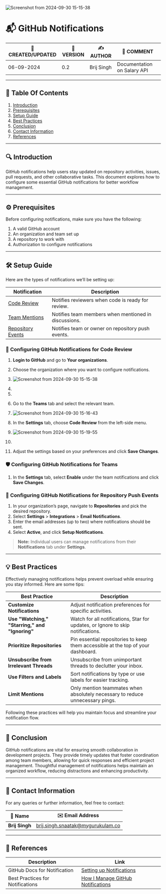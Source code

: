 ![Screenshot from 2024-09-30 15-15-38](https://github.com/user-attachments/assets/7e73c846-8800-4737-812c-816d88bfb97c)
# 📬 GitHub Notifications

| 📅 CREATED/UPDATED | 📌 VERSION | ✍️ AUTHOR    | 📝 COMMENT                     |
|--------------------|------------|--------------|--------------------------------|
| 06-09-2024         | 0.2        | Brij Singh   | Documentation on Salary API    |

---

## 📑 Table Of Contents 
1. [Introduction](#introduction)
2. [Prerequisites](#prerequisites)
3. [Setup Guide](#setup-guide)
4. [Best Practices](#best-practices)
5. [Conclusion](#conclusion)
6. [Contact Information](#contact-information)
7. [References](#references)

---

## 🔍 Introduction
GitHub notifications help users stay updated on repository activities, issues, pull requests, and other collaborative tasks. This document explores how to configure some essential GitHub notifications for better workflow management.

---

## ⚙️ Prerequisites 
Before configuring notifications, make sure you have the following:
1. A valid GitHub account
2. An organization and team set up
3. A repository to work with
4. Authorization to configure notifications

---

## 🛠️ Setup Guide

Here are the types of notifications we’ll be setting up:

| **Notification**       | **Description**                                                                 |
| ---------------------- | ------------------------------------------------------------------------------- |
| [Code Review](#configuring-github-notifications-for-code-review)     | Notifies reviewers when code is ready for review. |
| [Team Mentions](#configuring-github-notifications-for-teams)        | Notifies team members when mentioned in discussions. |
| [Repository Events](#configuring-github-notifications-for-repository-push-events) | Notifies team or owner on repository push events. |

### 🔧 **Configuring GitHub Notifications for Code Review**

1. **Login to GitHub** and go to **Your organizations**.



2. Choose the organization where you want to configure notifications.

3. ![Screenshot from 2024-09-30 15-15-38](https://github.com/user-attachments/assets/b72aa626-8c5e-47db-be94-491b07ce4fb6)

3. 
3. 
4. Go to the **Teams** tab and select the relevant team.

5. ![Screenshot from 2024-09-30 15-16-43](https://github.com/user-attachments/assets/99add14c-53bd-4501-8cea-4ce6f9700b65)

6. In the **Settings** tab, choose **Code Review** from the left-side menu.
7. ![Screenshot from 2024-09-30 15-19-55](https://github.com/user-attachments/assets/b3db79b5-438b-4899-adf0-6bf596a31e45)

8. 
9. Adjust the settings based on your preferences and click **Save Changes**.

### 🛡️ **Configuring GitHub Notifications for Teams**

1. In the **Settings** tab, select **Enable** under the team notifications and click **Save Changes**.

### 🔔 **Configuring GitHub Notifications for Repository Push Events**

1. In your organization’s page, navigate to **Repositories** and pick the desired repository.
2. Select **Settings** > **Integrations** > **Email Notifications**.
3. Enter the email addresses (up to two) where notifications should be sent.
4. Select **Active**, and click **Setup Notifications**.

> **Note:** Individual users can manage notifications from their **Notifications** tab under **Settings**.

---

## 💡 Best Practices

Effectively managing notifications helps prevent overload while ensuring you stay informed. Here are some tips:

| **Best Practice**                | **Description**                                                                 |
| -------------------------------- | --------------------------------------------------------------------------------|
| **Customize Notifications**      | Adjust notification preferences for specific activities.                         |
| **Use "Watching," "Starring," and "Ignoring"** | Watch for all notifications, Star for updates, or Ignore to skip notifications. |
| **Prioritize Repositories**       | Pin essential repositories to keep them accessible at the top of your dashboard. |
| **Unsubscribe from Irrelevant Threads** | Unsubscribe from unimportant threads to declutter your inbox.                 |
| **Use Filters and Labels**        | Sort notifications by type or use labels for easier tracking.                    |
| **Limit Mentions**                | Only mention teammates when absolutely necessary to reduce unnecessary pings.    |
Following these practices will help you maintain focus and streamline your notification flow.

---

## 📝 Conclusion

GitHub notifications are vital for ensuring smooth collaboration in development projects. They provide timely updates that foster coordination among team members, allowing for quick responses and efficient project management. Thoughtful management of notifications helps maintain an organized workflow, reducing distractions and enhancing productivity.

---

## 📧 Contact Information

For any queries or further information, feel free to contact:

| 📛 Name       | ✉️ Email Address                    |
|---------------|-------------------------------------|
| **Brij Singh**| brij.singh.snaatak@mygurukulam.co   |

---

## 🔗 References

| **Description**               | **Link**                                                                                     |
| ----------------------------- | -------------------------------------------------------------------------------------------- |
| GitHub Docs for Notification   | [Setting up Notifications](https://docs.github.com/en/account-and-profile/managing-subscriptions-and-notifications-on-github/setting-up-notifications/about-notifications) |
| Best Practices for Notifications | [How I Manage GitHub Notifications](https://ben.balter.com/2020/08/25/how-i-manage-github-notifications/) |
